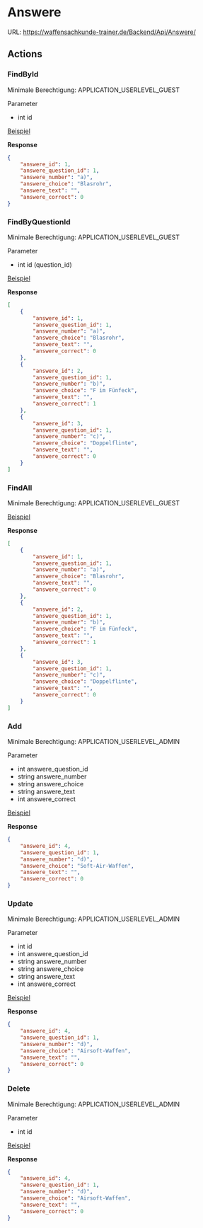 # Answere

URL: https://waffensachkunde-trainer.de/Backend/Api/Answere/

## Actions

### FindById

Minimale Berechtigung: APPLICATION_USERLEVEL_GUEST

Parameter

* int id

[Beispiel](https://waffensachkunde-trainer.de/Backend/Api/Answere/?action=FindById&id=1&api_key=c0aa6c85ab5d92513398a28381c701e6)

**Response**

```json
{
    "answere_id": 1,
    "answere_question_id": 1,
    "answere_number": "a)",
    "answere_choice": "Blasrohr",
    "answere_text": "",
    "answere_correct": 0
}
```

### FindByQuestionId

Minimale Berechtigung: APPLICATION_USERLEVEL_GUEST

Parameter

* int id (question_id)

[Beispiel](https://waffensachkunde-trainer.de/Backend/Api/Answere/?action=FindById&id=1&api_key=c0aa6c85ab5d92513398a28381c701e6)

**Response**

```json
[
    {
        "answere_id": 1,
        "answere_question_id": 1,
        "answere_number": "a)",
        "answere_choice": "Blasrohr",
        "answere_text": "",
        "answere_correct": 0
    },
    {
        "answere_id": 2,
        "answere_question_id": 1,
        "answere_number": "b)",
        "answere_choice": "F im Fünfeck",
        "answere_text": "",
        "answere_correct": 1
    },
    {
        "answere_id": 3,
        "answere_question_id": 1,
        "answere_number": "c)",
        "answere_choice": "Doppelflinte",
        "answere_text": "",
        "answere_correct": 0
    }
]
```

### FindAll

Minimale Berechtigung: APPLICATION_USERLEVEL_GUEST

[Beispiel](https://waffensachkunde-trainer.de/Backend/Api/Answere/?action=FindAll&api_key=c0aa6c85ab5d92513398a28381c701e6)

**Response**

```json
[
    {
        "answere_id": 1,
        "answere_question_id": 1,
        "answere_number": "a)",
        "answere_choice": "Blasrohr",
        "answere_text": "",
        "answere_correct": 0
    },
    {
        "answere_id": 2,
        "answere_question_id": 1,
        "answere_number": "b)",
        "answere_choice": "F im Fünfeck",
        "answere_text": "",
        "answere_correct": 1
    },
    {
        "answere_id": 3,
        "answere_question_id": 1,
        "answere_number": "c)",
        "answere_choice": "Doppelflinte",
        "answere_text": "",
        "answere_correct": 0
    }
]
```

### Add

Minimale Berechtigung: APPLICATION_USERLEVEL_ADMIN

Parameter

* int answere_question_id
* string answere_number
* string answere_choice
* string answere_text
* int answere_correct

[Beispiel](https://waffensachkunde-trainer.de/Backend/Api/Answere/?action=Add&api_key=c0aa6c85ab5d92513398a28381c701e6)

**Response**

```json
{
    "answere_id": 4,
    "answere_question_id": 1,
    "answere_number": "d)",
    "answere_choice": "Soft-Air-Waffen",
    "answere_text": "",
    "answere_correct": 0
}
```

### Update

Minimale Berechtigung: APPLICATION_USERLEVEL_ADMIN

Parameter

* int id
* int answere_question_id
* string answere_number
* string answere_choice
* string answere_text
* int answere_correct

[Beispiel](https://waffensachkunde-trainer.de/Backend/Api/Answere/?action=Update&id=4&question_name=Erstes%20Thema&api_key=c0aa6c85ab5d92513398a28381c701e6)

**Response**

```json
{
    "answere_id": 4,
    "answere_question_id": 1,
    "answere_number": "d)",
    "answere_choice": "Airsoft-Waffen",
    "answere_text": "",
    "answere_correct": 0
}
```

### Delete

Minimale Berechtigung: APPLICATION_USERLEVEL_ADMIN

Parameter

* int id

[Beispiel](https://waffensachkunde-trainer.de/Backend/Api/Answere/?action=Delete&id=4&api_key=c0aa6c85ab5d92513398a28381c701e6)

**Response**

```json
{
    "answere_id": 4,
    "answere_question_id": 1,
    "answere_number": "d)",
    "answere_choice": "Airsoft-Waffen",
    "answere_text": "",
    "answere_correct": 0
}
```
